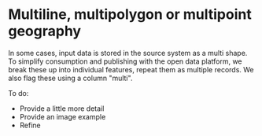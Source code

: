 # Multiline, multipolygon or multipoint geography

In some cases, input data is stored in the source system as a multi shape. To simplify consumption and publishing with the open data platform, we break these up into individual features, repeat them as multiple records. We also flag these using a column "multi".

To do: 

- Provide a little more detail
- Provide an image example
- Refine

